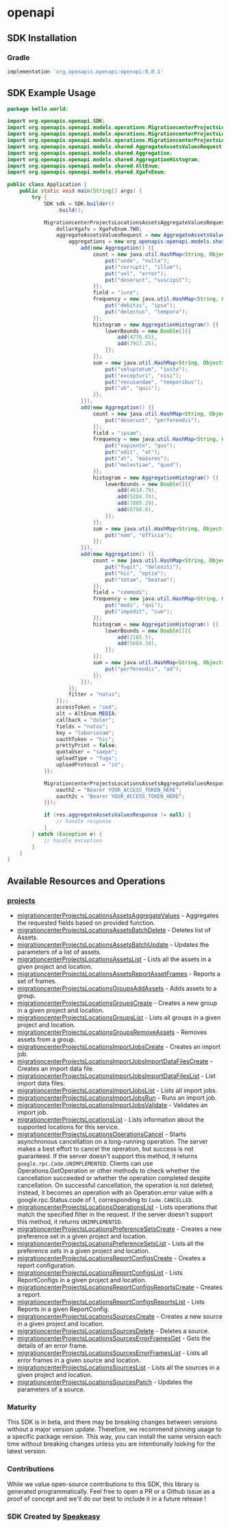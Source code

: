 # openapi

<!-- Start SDK Installation -->
## SDK Installation

### Gradle

```groovy
implementation 'org.openapis.openapi:openapi:0.0.1'
```
<!-- End SDK Installation -->

## SDK Example Usage
<!-- Start SDK Example Usage -->
```java
package hello.world;

import org.openapis.openapi.SDK;
import org.openapis.openapi.models.operations.MigrationcenterProjectsLocationsAssetsAggregateValuesRequest;
import org.openapis.openapi.models.operations.MigrationcenterProjectsLocationsAssetsAggregateValuesResponse;
import org.openapis.openapi.models.operations.MigrationcenterProjectsLocationsAssetsAggregateValuesSecurity;
import org.openapis.openapi.models.shared.AggregateAssetsValuesRequest;
import org.openapis.openapi.models.shared.Aggregation;
import org.openapis.openapi.models.shared.AggregationHistogram;
import org.openapis.openapi.models.shared.AltEnum;
import org.openapis.openapi.models.shared.XgafvEnum;

public class Application {
    public static void main(String[] args) {
        try {
            SDK sdk = SDK.builder()
                .build();

            MigrationcenterProjectsLocationsAssetsAggregateValuesRequest req = new MigrationcenterProjectsLocationsAssetsAggregateValuesRequest("corrupti") {{
                dollarXgafv = XgafvEnum.TWO;
                aggregateAssetsValuesRequest = new AggregateAssetsValuesRequest() {{
                    aggregations = new org.openapis.openapi.models.shared.Aggregation[]{{
                        add(new Aggregation() {{
                            count = new java.util.HashMap<String, Object>() {{
                                put("unde", "nulla");
                                put("corrupti", "illum");
                                put("vel", "error");
                                put("deserunt", "suscipit");
                            }};
                            field = "iure";
                            frequency = new java.util.HashMap<String, Object>() {{
                                put("debitis", "ipsa");
                                put("delectus", "tempora");
                            }};
                            histogram = new AggregationHistogram() {{
                                lowerBounds = new Double[]{{
                                    add(4776.65),
                                    add(7917.25),
                                }};
                            }};
                            sum = new java.util.HashMap<String, Object>() {{
                                put("voluptatum", "iusto");
                                put("excepturi", "nisi");
                                put("recusandae", "temporibus");
                                put("ab", "quis");
                            }};
                        }}),
                        add(new Aggregation() {{
                            count = new java.util.HashMap<String, Object>() {{
                                put("deserunt", "perferendis");
                            }};
                            field = "ipsam";
                            frequency = new java.util.HashMap<String, Object>() {{
                                put("sapiente", "quo");
                                put("odit", "at");
                                put("at", "maiores");
                                put("molestiae", "quod");
                            }};
                            histogram = new AggregationHistogram() {{
                                lowerBounds = new Double[]{{
                                    add(4614.79),
                                    add(5204.78),
                                    add(7805.29),
                                    add(6788.8),
                                }};
                            }};
                            sum = new java.util.HashMap<String, Object>() {{
                                put("nam", "officia");
                            }};
                        }}),
                        add(new Aggregation() {{
                            count = new java.util.HashMap<String, Object>() {{
                                put("fugit", "deleniti");
                                put("hic", "optio");
                                put("totam", "beatae");
                            }};
                            field = "commodi";
                            frequency = new java.util.HashMap<String, Object>() {{
                                put("modi", "qui");
                                put("impedit", "cum");
                            }};
                            histogram = new AggregationHistogram() {{
                                lowerBounds = new Double[]{{
                                    add(2165.5),
                                    add(5684.34),
                                }};
                            }};
                            sum = new java.util.HashMap<String, Object>() {{
                                put("perferendis", "ad");
                            }};
                        }}),
                    }};
                    filter = "natus";
                }};;
                accessToken = "sed";
                alt = AltEnum.MEDIA;
                callback = "dolor";
                fields = "natus";
                key = "laboriosam";
                oauthToken = "hic";
                prettyPrint = false;
                quotaUser = "saepe";
                uploadType = "fuga";
                uploadProtocol = "in";
            }};            

            MigrationcenterProjectsLocationsAssetsAggregateValuesResponse res = sdk.projects.migrationcenterProjectsLocationsAssetsAggregateValues(req, new MigrationcenterProjectsLocationsAssetsAggregateValuesSecurity("corporis", "iste") {{
                oauth2 = "Bearer YOUR_ACCESS_TOKEN_HERE";
                oauth2c = "Bearer YOUR_ACCESS_TOKEN_HERE";
            }});

            if (res.aggregateAssetsValuesResponse != null) {
                // handle response
            }
        } catch (Exception e) {
            // handle exception
        }
    }
}
```
<!-- End SDK Example Usage -->

<!-- Start SDK Available Operations -->
## Available Resources and Operations


### [projects](docs/projects/README.md)

* [migrationcenterProjectsLocationsAssetsAggregateValues](docs/projects/README.md#migrationcenterprojectslocationsassetsaggregatevalues) - Aggregates the requested fields based on provided function.
* [migrationcenterProjectsLocationsAssetsBatchDelete](docs/projects/README.md#migrationcenterprojectslocationsassetsbatchdelete) - Deletes list of Assets.
* [migrationcenterProjectsLocationsAssetsBatchUpdate](docs/projects/README.md#migrationcenterprojectslocationsassetsbatchupdate) - Updates the parameters of a list of assets.
* [migrationcenterProjectsLocationsAssetsList](docs/projects/README.md#migrationcenterprojectslocationsassetslist) - Lists all the assets in a given project and location.
* [migrationcenterProjectsLocationsAssetsReportAssetFrames](docs/projects/README.md#migrationcenterprojectslocationsassetsreportassetframes) - Reports a set of frames.
* [migrationcenterProjectsLocationsGroupsAddAssets](docs/projects/README.md#migrationcenterprojectslocationsgroupsaddassets) - Adds assets to a group.
* [migrationcenterProjectsLocationsGroupsCreate](docs/projects/README.md#migrationcenterprojectslocationsgroupscreate) - Creates a new group in a given project and location.
* [migrationcenterProjectsLocationsGroupsList](docs/projects/README.md#migrationcenterprojectslocationsgroupslist) - Lists all groups in a given project and location.
* [migrationcenterProjectsLocationsGroupsRemoveAssets](docs/projects/README.md#migrationcenterprojectslocationsgroupsremoveassets) - Removes assets from a group.
* [migrationcenterProjectsLocationsImportJobsCreate](docs/projects/README.md#migrationcenterprojectslocationsimportjobscreate) - Creates an import job.
* [migrationcenterProjectsLocationsImportJobsImportDataFilesCreate](docs/projects/README.md#migrationcenterprojectslocationsimportjobsimportdatafilescreate) - Creates an import data file.
* [migrationcenterProjectsLocationsImportJobsImportDataFilesList](docs/projects/README.md#migrationcenterprojectslocationsimportjobsimportdatafileslist) - List import data files.
* [migrationcenterProjectsLocationsImportJobsList](docs/projects/README.md#migrationcenterprojectslocationsimportjobslist) - Lists all import jobs.
* [migrationcenterProjectsLocationsImportJobsRun](docs/projects/README.md#migrationcenterprojectslocationsimportjobsrun) - Runs an import job.
* [migrationcenterProjectsLocationsImportJobsValidate](docs/projects/README.md#migrationcenterprojectslocationsimportjobsvalidate) - Validates an import job.
* [migrationcenterProjectsLocationsList](docs/projects/README.md#migrationcenterprojectslocationslist) - Lists information about the supported locations for this service.
* [migrationcenterProjectsLocationsOperationsCancel](docs/projects/README.md#migrationcenterprojectslocationsoperationscancel) - Starts asynchronous cancellation on a long-running operation. The server makes a best effort to cancel the operation, but success is not guaranteed. If the server doesn't support this method, it returns `google.rpc.Code.UNIMPLEMENTED`. Clients can use Operations.GetOperation or other methods to check whether the cancellation succeeded or whether the operation completed despite cancellation. On successful cancellation, the operation is not deleted; instead, it becomes an operation with an Operation.error value with a google.rpc.Status.code of 1, corresponding to `Code.CANCELLED`.
* [migrationcenterProjectsLocationsOperationsList](docs/projects/README.md#migrationcenterprojectslocationsoperationslist) - Lists operations that match the specified filter in the request. If the server doesn't support this method, it returns `UNIMPLEMENTED`.
* [migrationcenterProjectsLocationsPreferenceSetsCreate](docs/projects/README.md#migrationcenterprojectslocationspreferencesetscreate) - Creates a new preference set in a given project and location.
* [migrationcenterProjectsLocationsPreferenceSetsList](docs/projects/README.md#migrationcenterprojectslocationspreferencesetslist) - Lists all the preference sets in a given project and location.
* [migrationcenterProjectsLocationsReportConfigsCreate](docs/projects/README.md#migrationcenterprojectslocationsreportconfigscreate) - Creates a report configuration.
* [migrationcenterProjectsLocationsReportConfigsList](docs/projects/README.md#migrationcenterprojectslocationsreportconfigslist) - Lists ReportConfigs in a given project and location.
* [migrationcenterProjectsLocationsReportConfigsReportsCreate](docs/projects/README.md#migrationcenterprojectslocationsreportconfigsreportscreate) - Creates a report.
* [migrationcenterProjectsLocationsReportConfigsReportsList](docs/projects/README.md#migrationcenterprojectslocationsreportconfigsreportslist) - Lists Reports in a given ReportConfig.
* [migrationcenterProjectsLocationsSourcesCreate](docs/projects/README.md#migrationcenterprojectslocationssourcescreate) - Creates a new source in a given project and location.
* [migrationcenterProjectsLocationsSourcesDelete](docs/projects/README.md#migrationcenterprojectslocationssourcesdelete) - Deletes a source.
* [migrationcenterProjectsLocationsSourcesErrorFramesGet](docs/projects/README.md#migrationcenterprojectslocationssourceserrorframesget) - Gets the details of an error frame.
* [migrationcenterProjectsLocationsSourcesErrorFramesList](docs/projects/README.md#migrationcenterprojectslocationssourceserrorframeslist) - Lists all error frames in a given source and location.
* [migrationcenterProjectsLocationsSourcesList](docs/projects/README.md#migrationcenterprojectslocationssourceslist) - Lists all the sources in a given project and location.
* [migrationcenterProjectsLocationsSourcesPatch](docs/projects/README.md#migrationcenterprojectslocationssourcespatch) - Updates the parameters of a source.
<!-- End SDK Available Operations -->

### Maturity

This SDK is in beta, and there may be breaking changes between versions without a major version update. Therefore, we recommend pinning usage 
to a specific package version. This way, you can install the same version each time without breaking changes unless you are intentionally 
looking for the latest version.

### Contributions

While we value open-source contributions to this SDK, this library is generated programmatically. 
Feel free to open a PR or a Github issue as a proof of concept and we'll do our best to include it in a future release !

### SDK Created by [Speakeasy](https://docs.speakeasyapi.dev/docs/using-speakeasy/client-sdks)
